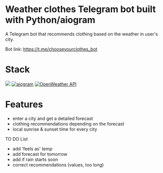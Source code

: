 # Weather clothes Telegram bot built with Python/aiogram
A Telegram bot that recommends clothing based on the weather in user's city.

Bot link: https://t.me/chooseyourclothes_bot

# Stack

<a href="https://www.python.org/"><img src="https://img.shields.io/badge/Python-FFD43B?style=for-the-badge&logo=python&logoColor=blue" /></a>
<a href="https://aiogram.dev/"><img src="https://img.shields.io/badge/aiogram-blue?style=for-the-badge&logoColor=blue&link=https://aiogram.dev/" alt="aiogram" /></a>
<a href="https://openweathermap.org/"><img src="https://img.shields.io/badge/OpenWeather%20API-gray?style=for-the-badge&link=https://openweathermap.org/" alt="OpenWeather API" /></a>

# Features
* enter a city and get a detailed forecast 
* clothing recommendations depending on the forecast
* local sunrise & sunset time for every city

TO DO List
* add 'feels as' temp
* add forecast for tomorrow
* add if rain starts soon
* correct recommendations (values, too long)
